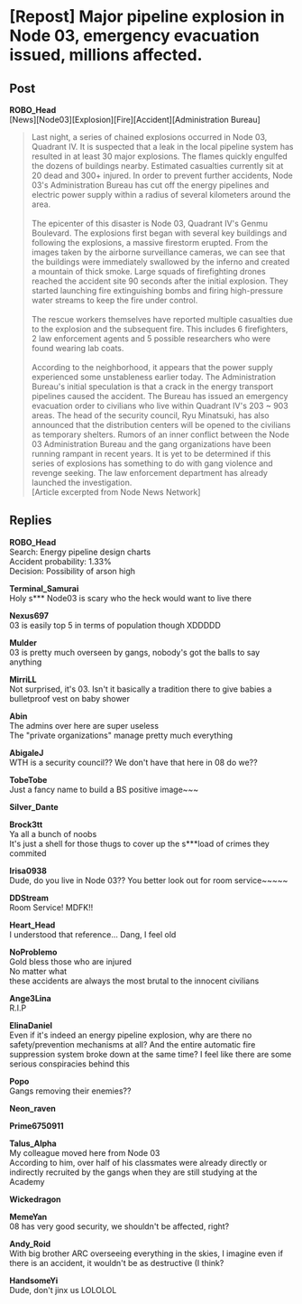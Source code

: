 # [Repost] Major pipeline explosion in Node 03, emergency evacuation issued, millions affected.
## Post
**ROBO_Head**<br>
[News][Node03][Explosion][Fire][Accident][Administration Bureau]<br>
> Last night, a series of chained explosions occurred in Node 03, Quadrant IV. It is suspected that a leak in the local pipeline system has resulted in at least 30 major explosions. The flames quickly engulfed the dozens of buildings nearby. Estimated casualties currently sit at 20 dead and 300+ injured. In order to prevent further accidents, Node 03's Administration Bureau has cut off the energy pipelines and electric power supply within a radius of several kilometers around the area.<br>
> <br>
> The epicenter of this disaster is Node 03, Quadrant IV's Genmu Boulevard. The explosions first began with several key buildings and following the explosions, a massive firestorm erupted.  From the images taken by the airborne surveillance cameras, we can see that the buildings were immediately swallowed by the inferno and created a mountain of thick smoke. Large squads of firefighting drones reached the accident site 90 seconds after the initial explosion. They started launching fire extinguishing bombs and firing high-pressure water streams to keep the fire under control.<br>
> <br>
> The rescue workers themselves have reported multiple casualties due to the explosion and the subsequent fire. This includes 6 firefighters, 2 law enforcement agents and 5 possible researchers who were found wearing lab coats.<br>
> <br>
> According to the neighborhood, it appears that the power supply experienced some unstableness earlier today. The Administration Bureau's initial speculation is that a crack in the energy transport pipelines caused the accident. The Bureau has issued an emergency evacuation order to civilians who live within Quadrant IV's 203 ~ 903 areas. The head of the security council, Ryu Minatsuki, has also announced that the distribution centers will be opened to the civilians as temporary shelters. Rumors of an inner conflict between the Node 03 Administration Bureau and the gang organizations have been running rampant in recent years. It is yet to be determined if this series of explosions has something to do with gang violence and revenge seeking. The law enforcement department has already launched the investigation. <br>
[Article excerpted from Node News Network]
## Replies
**ROBO_Head**<br>
Search: Energy pipeline design charts<br>
Accident probability: 1.33%<br>
Decision: Possibility of arson high

**Terminal_Samurai**<br>
Holy s\*\*\* Node03 is scary who the heck would want to live there

**Nexus697**<br>
03 is easily top 5 in terms of population though XDDDDD

**Mulder**<br>
03 is pretty much overseen by gangs, nobody's got the balls to say anything

**MirriLL**<br>
Not surprised, it's 03. Isn't it basically a tradition there to give babies a bulletproof vest on baby shower

**Abin**<br>
The admins over here are super useless<br>
The "private organizations" manage pretty much everything

**AbigaleJ**<br>
WTH is a security council?? We don't have that here in 08 do we??

**TobeTobe**<br>
Just a fancy name to build a BS positive image~~~

**Silver_Dante**<br>


**Brock3tt**<br>
Ya all a bunch of noobs<br>
It's just a shell for those thugs to cover up the s\*\*\*load of crimes they commited

**Irisa0938**<br>
Dude, do you live in Node 03?? You better look out for room service~~~~~

**DDStream**<br>
Room Service! MDFK!!

**Heart_Head**<br>
I understood that reference... Dang, I feel old

**NoProblemo**<br>
Gold bless those who are injured<br>
No matter what<br>
these accidents are always the most brutal to the innocent civilians

**Ange3Lina**<br>
R.I.P

**ElinaDaniel**<br>
Even if it's indeed an energy pipeline explosion, why are there no safety/prevention mechanisms at all? And the entire automatic fire suppression system broke down at the same time? I feel like there are some serious conspiracies behind this

**Popo**<br>
Gangs removing their enemies??

**Neon_raven**<br>


**Prime6750911**<br>


**Talus_Alpha**<br>
My colleague moved here from Node 03<br>
According to him, over half of his classmates were already directly or indirectly recruited by the gangs when they are still studying at the Academy

**Wickedragon**<br>


**MemeYan**<br>
08 has very good security, we shouldn't be affected, right?

**Andy_Roid**<br>
With big brother ARC overseeing everything in the skies, I imagine even if there is an accident, it wouldn't be as destructive (I think?

**HandsomeYi**<br>
Dude, don't jinx us LOLOLOL

